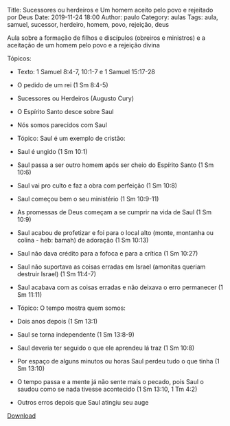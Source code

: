 Title: Sucessores ou herdeiros e Um homem aceito pelo povo e rejeitado por Deus
Date: 2019-11-24 18:00
Author: paulo
Category: aulas
Tags: aula, samuel, sucessor, herdeiro, homem, povo, rejeição, deus

Aula sobre a formação de filhos e discípulos (obreiros e ministros) e a aceitação de um homem pelo povo e a rejeição divina

Tópicos:

- Texto: 1 Samuel 8:4-7, 10:1-7 e 1 Samuel 15:17-28
- O pedido de um rei (1 Sm 8:4-5)
- Sucessores ou Herdeiros (Augusto Cury)
- O Espírito Santo desce sobre Saul
- Nós somos parecidos com Saul

- Tópico: Saul é um exemplo de cristão:
- Saul é ungido (1 Sm 10:1)
- Saul passa a ser outro homem após ser cheio do Espírito Santo (1 Sm 10:6)
- Saul vai pro culto e faz a obra com perfeição (1 Sm 10:8)
- Saul começou bem o seu ministério (1 Sm 10:9-11)
- As promessas de Deus começam a se cumprir na vida de Saul (1 Sm 10:9)
- Saul acabou de profetizar e foi para o local alto (monte, montanha ou colina - heb: bamah) de adoração (1 Sm 10:13)
- Saul não dava crédito para a fofoca e para a crítica (1 Sm 10:27)
- Saul não suportava as coisas erradas em Israel (amonitas queriam destruir Israel) (1 Sm 11:4-7)
- Saul acabava com as coisas erradas e não deixava o erro permanecer (1 Sm 11:11)

- Tópico: O tempo mostra quem somos:
- Dois anos depois (1 Sm 13:1)
- Saul se torna independente (1 Sm 13:8-9)
- Saul deveria ter seguido o que ele aprendeu lá traz (1 Sm 10:8)
- Por espaço de alguns minutos ou horas Saul perdeu tudo o que tinha (1 Sm 13:10)
- O tempo passa e a mente já não sente mais o pecado, pois Saul o saudou como se nada tivesse acontecido (1 Sm 13:10, 1 Tm 4:2)
- Outros erros depois que Saul atingiu seu auge


[Download](https://www.dropbox.com/s/he3vxlshgg66wzu/Aula%20EBD%20-%20Sucessores%20ou%20herdeiros%20e%20Um%20homem%20aceito%20pelo%20povo%20e%20rejeitado%20por%20Deus%20-%2024_11_2019.pdf?dl=1)